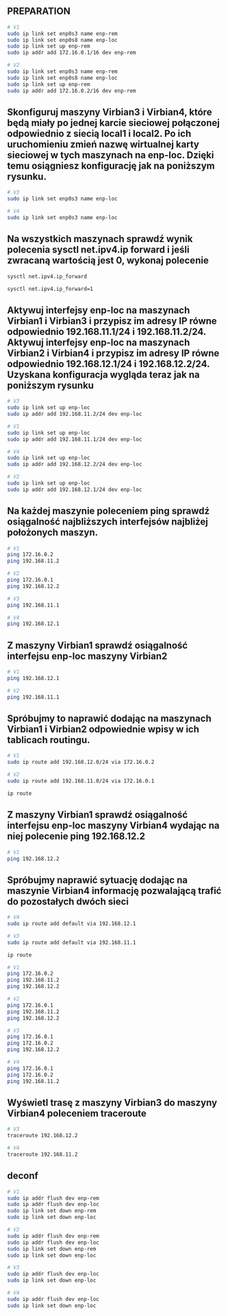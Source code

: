 ## PREPARATION

```bash
# V1
sudo ip link set enp0s3 name enp-rem
sudo ip link set enp0s8 name enp-loc
sudo ip link set up enp-rem
sudo ip addr add 172.16.0.1/16 dev enp-rem

# V2
sudo ip link set enp0s3 name enp-rem
sudo ip link set enp0s8 name enp-loc
sudo ip link set up enp-rem
sudo ip addr add 172.16.0.2/16 dev enp-rem
```

## Skonfiguruj maszyny Virbian3 i Virbian4, które będą miały po jednej karcie sieciowej połączonej odpowiednio z siecią local1 i local2. Po ich uruchomieniu zmień nazwę wirtualnej karty sieciowej w tych maszynach na enp-loc. Dzięki temu osiągniesz konfigurację jak na poniższym rysunku.

```bash
# V3
sudo ip link set enp0s3 name enp-loc

# V4
sudo ip link set enp0s3 name enp-loc
```

## Na wszystkich maszynach sprawdź wynik polecenia sysctl net.ipv4.ip forward i jeśli zwracaną wartością jest 0, wykonaj polecenie

```bash
sysctl net.ipv4.ip_forward

sysctl net.ipv4.ip_forward=1
```

## Aktywuj interfejsy enp-loc na maszynach Virbian1 i Virbian3 i przypisz im adresy IP równe odpowiednio 192.168.11.1/24 i 192.168.11.2/24. Aktywuj interfejsy enp-loc na maszynach Virbian2 i Virbian4 i przypisz im adresy IP równe odpowiednio 192.168.12.1/24 i 192.168.12.2/24. Uzyskana konfiguracja wygląda teraz jak na poniższym rysunku

```bash
# V3
sudo ip link set up enp-loc
sudo ip addr add 192.168.11.2/24 dev enp-loc

# V1
sudo ip link set up enp-loc
sudo ip addr add 192.168.11.1/24 dev enp-loc

# V4
sudo ip link set up enp-loc
sudo ip addr add 192.168.12.2/24 dev enp-loc

# V2
sudo ip link set up enp-loc
sudo ip addr add 192.168.12.1/24 dev enp-loc
```

## Na każdej maszynie poleceniem ping sprawdź osiągalność najbliższych interfejsów najbliżej położonych maszyn.

```bash
# V1
ping 172.16.0.2
ping 192.168.11.2

# V2
ping 172.16.0.1
ping 192.168.12.2

# V3
ping 192.168.11.1

# V4
ping 192.168.12.1
```

## Z maszyny Virbian1 sprawdź osiągalność interfejsu enp-loc maszyny Virbian2

```bash
# V1
ping 192.168.12.1

# V2
ping 192.168.11.1
```

## Spróbujmy to naprawić dodając na maszynach Virbian1 i Virbian2 odpowiednie wpisy w ich tablicach routingu. 

```bash
# V1
sudo ip route add 192.168.12.0/24 via 172.16.0.2

# V2
sudo ip route add 192.168.11.0/24 via 172.16.0.1

ip route
```

## Z maszyny Virbian1 sprawdź osiągalność interfejsu enp-loc maszyny Virbian4 wydając na niej polecenie ping 192.168.12.2

```bash
# V1
ping 192.168.12.2
```

## Spróbujmy naprawić sytuację dodając na maszynie Virbian4 informację pozwalającą trafić do pozostałych dwóch sieci

```bash
# V4
sudo ip route add default via 192.168.12.1

# V3
sudo ip route add default via 192.168.11.1

ip route

# V1
ping 172.16.0.2
ping 192.168.11.2
ping 192.168.12.2

# V2
ping 172.16.0.1
ping 192.168.11.2
ping 192.168.12.2

# V3
ping 172.16.0.1
ping 172.16.0.2
ping 192.168.12.2

# V4
ping 172.16.0.1
ping 172.16.0.2
ping 192.168.11.2

```

## Wyświetl trasę z maszyny Virbian3 do maszyny Virbian4 poleceniem traceroute

```bash
# V3
traceroute 192.168.12.2

# V4
traceroute 192.168.11.2
```

## deconf

```bash
# V1
sudo ip addr flush dev enp-rem
sudo ip addr flush dev enp-loc
sudo ip link set down enp-rem
sudo ip link set down enp-loc

# V2
sudo ip addr flush dev enp-rem
sudo ip addr flush dev enp-loc
sudo ip link set down enp-rem
sudo ip link set down enp-loc

# V3
sudo ip addr flush dev enp-loc
sudo ip link set down enp-loc

# V4
sudo ip addr flush dev enp-loc
sudo ip link set down enp-loc
```
